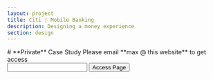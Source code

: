 ```yaml
---
layout: project
title: Citi | Mobile Banking
description: Designing a money experience
section: design
---
```


<div class="full-text" markdown="1">
# **Private** Case Study
Please email **max @ this website** to get access

  <form  onsubmit="checkPassword()" id="wordgate-form">
		<input id="citi-input" type="password">
    <input type="submit" value="Access Page">
  </form>

</div>
